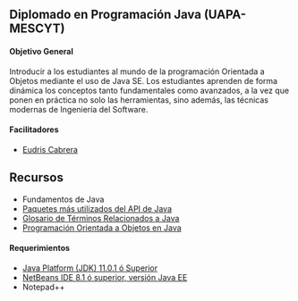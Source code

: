 ## Diplomado en Programación Java (UAPA-MESCYT)


#### Objetivo General
Introducir a los estudiantes al mundo de la programación Orientada a Objetos mediante el uso de Java SE. Los estudiantes aprenden de forma dinámica los conceptos tanto fundamentales como avanzados, a la vez que ponen en práctica no solo las herramientas, sino además, las técnicas modernas de Ingeniería del Software.


#### Facilitadores
* [Eudris Cabrera](https://github.com/ecabrerar)


## Recursos
 * Fundamentos de Java
  * [Paquetes más utilizados del API de Java](paquetes_del_API_Java.pdf)
  * [Glosario de Términos Relacionados a Java](glosario_java.pdf)
  * [Programación Orientada a Objetos en Java](POO_en_Java.pdf)

#### Requerimientos
* [Java Platform (JDK) 11.0.1 ó Superior](https://www.oracle.com/technetwork/java/javase/downloads/jdk11-downloads-5066655.html)
* [NetBeans IDE 8.1 ó superior, versión Java EE](https://netbeans.org/downloads/start.html?platform=linux&lang=en&option=javaee)
* Notepad++ 

